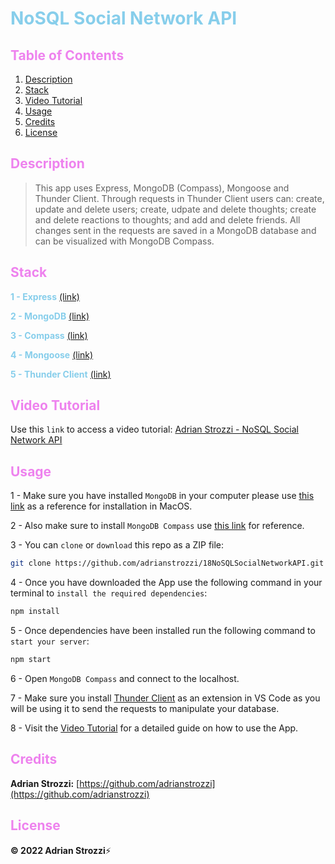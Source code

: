 # <span style="color:skyblue">**NoSQL Social Network API**</span>

## <span style="color:violet">Table of Contents</span>

1. [Description](#Description)
2. [Stack](#Stack)
3. [Video Tutorial](#Video-Tutorial)
4. [Usage](#Usage)
5. [Credits](#Credits)
6. [License](#License)

## <span style="color:violet">Description</span>

> This app uses Express, MongoDB (Compass), Mongoose and Thunder Client. Through requests in Thunder Client users can: create, update and delete users; create, udpate and delete thoughts; create and delete reactions to thoughts; and add and delete friends. All changes sent in the requests are saved in a MongoDB database and can be visualized with MongoDB Compass.

## <span style="color:violet">Stack</span>

<span style="color:skyblue">**1 - Express**</span> [(link)](https://expressjs.com/)

<span style="color:skyblue">**2 - MongoDB**</span> [(link)](https://www.mongodb.com/)

<span style="color:skyblue">**3 - Compass**</span> [(link)](https://www.mongodb.com/products/compass)

<span style="color:skyblue">**4 - Mongoose**</span> [(link)](https://mongoosejs.com/)

<span style="color:skyblue">**5 - Thunder Client**</span> [(link)](https://www.thunderclient.com/)

## <span style="color:violet">Video Tutorial</span>

Use this `link` to access a video tutorial: [Adrian Strozzi - NoSQL Social Network API](https://youtu.be/Swo3ODC7jt8)

## <span style="color:violet">Usage</span>

1 - Make sure you have installed `MongoDB` in your computer please use [this link](https://www.mongodb.com/docs/manual/tutorial/install-mongodb-on-os-x/) as a reference for installation in MacOS.

2 - Also make sure to install `MongoDB Compass` use [this link](https://www.mongodb.com/docs/compass/current/install/) for reference.

3 - You can `clone` or `download` this repo as a ZIP file:

```sh
git clone https://github.com/adrianstrozzi/18NoSQLSocialNetworkAPI.git
```

4 - Once you have downloaded the App use the following command in your terminal to `install the required dependencies`:

```sh
npm install
```

5 - Once dependencies have been installed run the following command to `start your server`:

```sh
npm start
```

6 - Open `MongoDB Compass` and connect to the localhost.

7 - Make sure you install [Thunder Client](https://www.thunderclient.com/) as an extension in VS Code as you will be using it to send the requests to manipulate your database.

8 - Visit the [Video Tutorial](https://youtu.be/Swo3ODC7jt8) for a detailed guide on how to use the App.

## <span style="color:violet">Credits</span>

**Adrian Strozzi:** [https://github.com/adrianstrozzi](https://github.com/adrianstrozzi)

## <span style="color:violet">License</span>

**© 2022 Adrian Strozzi**:zap:
